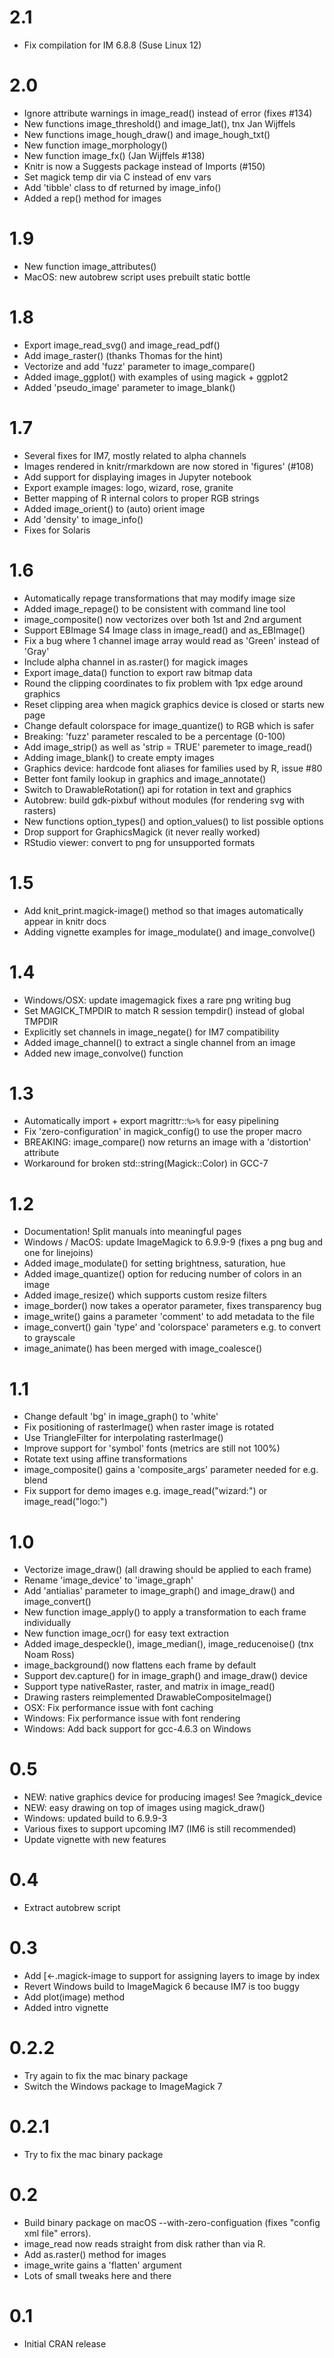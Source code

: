 # 2.1

- Fix compilation for IM 6.8.8 (Suse Linux 12)

# 2.0

- Ignore attribute warnings in image_read() instead of error (fixes #134)
- New functions image_threshold() and image_lat(), tnx Jan Wijffels
- New functions image_hough_draw() and image_hough_txt()
- New function image_morphology()
- New function image_fx() (Jan Wijffels #138)
- Knitr is now a Suggests package instead of Imports (#150)
- Set magick temp dir via C instead of env vars
- Add 'tibble' class to df returned by image_info()
- Added a rep() method for images

# 1.9

- New function image_attributes()
- MacOS: new autobrew script uses prebuilt static bottle

# 1.8

- Export image_read_svg() and image_read_pdf()
- Add image_raster() (thanks Thomas for the hint)
- Vectorize and add 'fuzz' parameter to image_compare()
- Added image_ggplot() with examples of using magick + ggplot2
- Added 'pseudo_image' parameter to image_blank()

# 1.7

- Several fixes for IM7, mostly related to alpha channels
- Images rendered in knitr/rmarkdown are now stored in 'figures' (#108)
- Add support for displaying images in Jupyter notebook
- Export example images: logo, wizard, rose, granite
- Better mapping of R internal colors to proper RGB strings
- Added image_orient() to (auto) orient image
- Add 'density' to image_info()
- Fixes for Solaris

# 1.6

- Automatically repage transformations that may modify image size
- Added image_repage() to be consistent with command line tool
- image_composite() now vectorizes over both 1st and 2nd argument
- Support EBImage S4 Image class in image_read() and as_EBImage()
- Fix a bug where 1 channel image array would read as 'Green' instead of 'Gray'
- Include alpha channel in as.raster() for magick images
- Export image_data() function to export raw bitmap data
- Round the clipping coordinates to fix problem with 1px edge around graphics
- Reset clipping area when magick graphics device is closed or starts new page
- Change default colorspace for image_quantize() to RGB which is safer
- Breaking: 'fuzz' parameter rescaled to be a percentage (0-100)
- Add image_strip() as well as 'strip = TRUE' paremeter to image_read()
- Adding image_blank() to create empty images
- Graphics device: hardcode font aliases for families used by R, issue #80
- Better font family lookup in graphics and image_annotate()
- Switch to DrawableRotation() api for rotation in text and graphics
- Autobrew: build gdk-pixbuf without modules (for rendering svg with rasters)
- New functions option_types() and option_values() to list possible options
- Drop support for GraphicsMagick (it never really worked)
- RStudio viewer: convert to png for unsupported formats

# 1.5

- Add knit_print.magick-image() method so that images automatically appear in knitr docs
- Adding vignette examples for image_modulate() and image_convolve()

# 1.4

- Windows/OSX: update imagemagick fixes a rare png writing bug
- Set MAGICK_TMPDIR to match R session tempdir() instead of global TMPDIR
- Explicitly set channels in image_negate() for IM7 compatibility
- Added image_channel() to extract a single channel from an image
- Added new image_convolve() function

# 1.3

- Automatically import + export magrittr::`%>%` for easy pipelining
- Fix 'zero-configuration' in magick_config() to use the proper macro
- BREAKING: image_compare() now returns an image with a 'distortion' attribute
- Workaround for broken std::string(Magick::Color) in GCC-7

# 1.2

- Documentation! Split manuals into meaningful pages
- Windows / MacOS: update ImageMagick to 6.9.9-9 (fixes a png bug and one for linejoins)
- Added image_modulate() for setting brightness, saturation, hue
- Added image_quantize() option for reducing number of colors in an image
- Added image_resize() which supports custom resize filters
- image_border() now takes a operator parameter, fixes transparency bug
- image_write() gains a parameter 'comment' to add metadata to the file
- image_convert() gain 'type' and 'colorspace' parameters e.g. to convert to grayscale
- image_animate() has been merged with image_coalesce()

# 1.1

- Change default 'bg' in image_graph() to 'white'
- Fix positioning of rasterImage() when raster image is rotated
- Use TriangleFilter for interpolating rasterImage()
- Improve support for 'symbol' fonts (metrics are still not 100%)
- Rotate text using affine transformations
- image_composite() gains a 'composite_args' parameter needed for e.g. blend
- Fix support for demo images e.g. image_read("wizard:") or image_read("logo:")

# 1.0

- Vectorize image_draw() (all drawing should be applied to each frame)
- Rename 'image_device' to 'image_graph'
- Add 'antialias' parameter to image_graph() and image_draw() and image_convert()
- New function image_apply() to apply a transformation to each frame individually
- New function image_ocr() for easy text extraction
- Added image_despeckle(), image_median(), image_reducenoise() (tnx Noam Ross)
- image_background() now flattens each frame by default
- Support dev.capture() for in image_graph() and image_draw() device
- Support type nativeRaster, raster, and matrix in image_read()
- Drawing rasters reimplemented DrawableCompositeImage()
- OSX: Fix performance issue with font caching
- Windows: Fix performance issue with font rendering
- Windows: Add back support for gcc-4.6.3 on Windows

# 0.5

- NEW: native graphics device for producing images! See ?magick_device
- NEW: easy drawing on top of images using magick_draw()
- Windows: updated build to 6.9.9-3
- Various fixes to support upcoming IM7 (IM6 is still recommended)
- Update vignette with new features

# 0.4

- Extract autobrew script

# 0.3

- Add [<-.magick-image to support for assigning layers to image by index
- Revert Windows build to ImageMagick 6 because IM7 is too buggy
- Add plot(image) method
- Added intro vignette

# 0.2.2

- Try again to fix the mac binary package
- Switch the Windows package to ImageMagick 7

# 0.2.1

- Try to fix the mac binary package

# 0.2

- Build binary package on macOS --with-zero-configuation (fixes "config xml file" errors).
- image_read now reads straight from disk rather than via R.
- Add as.raster() method for images
- image_write gains a 'flatten' argument
- Lots of small tweaks here and there

# 0.1

- Initial CRAN release
